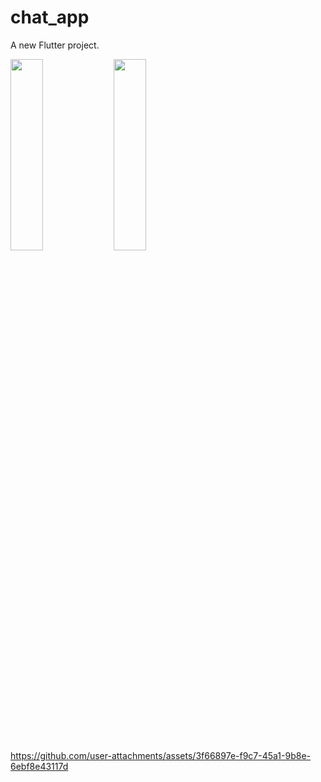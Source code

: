# chat_app

A new Flutter project.

<img src="https://github.com/user-attachments/assets/ec99ce73-0258-4945-8324-ff3457a21768" height=28% width=32%>
<img src="https://github.com/user-attachments/assets/5bd6c14e-7d28-47cc-b454-67a220faa8f8" height=28% width=32%>

https://github.com/user-attachments/assets/3f66897e-f9c7-45a1-9b8e-6ebf8e43117d

